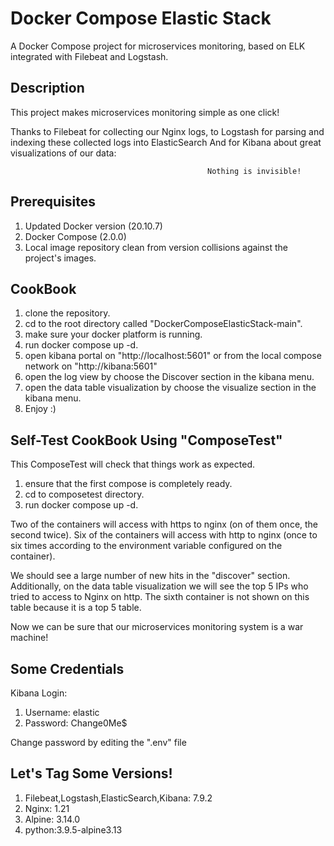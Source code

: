 # Docker Compose Elastic Stack
A Docker Compose project for microservices monitoring, based on ELK integrated with Filebeat and Logstash.

Description
------------------------------
This project makes microservices monitoring simple as one click!

Thanks to Filebeat for collecting our Nginx logs,
to Logstash for parsing and indexing these collected logs into ElasticSearch
And for Kibana about great visualizations of our data:

                                                Nothing is invisible! 

Prerequisites
------------
1. Updated Docker version (20.10.7)
2. Docker Compose (2.0.0)
2. Local image repository clean from version collisions against the project's images.


CookBook
------------------------------
1. clone the repository.
2. cd to the root directory called "DockerComposeElasticStack-main".
3. make sure your docker platform is running.
4. run docker compose up -d.
5. open kibana portal on "http://localhost:5601" or from the local compose network on "http://kibana:5601"
6. open the log view by choose the Discover section in the kibana menu.
7. open the data table visualization by choose the visualize section in the kibana menu.
5. Enjoy :)

Self-Test CookBook Using "ComposeTest"
------------------------------
This ComposeTest will check that things work as expected.
1. ensure that the first compose is completely ready.
1. cd to composetest directory.
2. run docker compose up -d.

Two of the containers will access with https to nginx (on of them once, the second twice).
Six of the containers will access with http to nginx (once to six times according to the environment variable configured on the container).

We should see a large number of new hits in the "discover" section.
Additionally, on the data table visualization we will see the top 5 IPs who tried to access to Nginx on http.
The sixth container is not shown on this table because it is a top 5 table.

Now we can be sure that our microservices monitoring system is a war machine!

Some Credentials
------------------------------
Kibana Login:
1. Username: elastic
2. Password: Change0Me$

Change password by editing the ".env" file

Let's Tag Some Versions!
------------------------------
1. Filebeat,Logstash,ElasticSearch,Kibana: 7.9.2
2. Nginx: 1.21
3. Alpine: 3.14.0
4. python:3.9.5-alpine3.13

